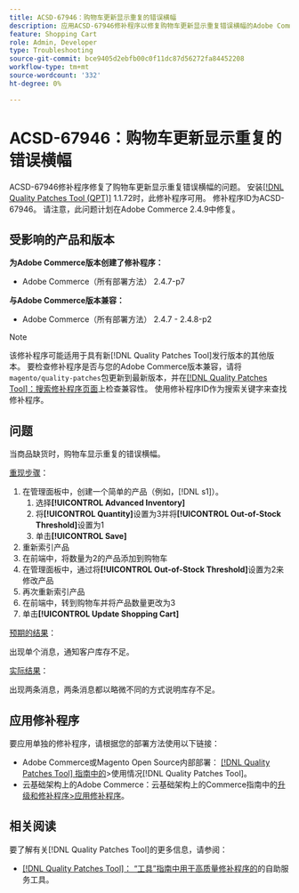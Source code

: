 ```yaml
---
title: ACSD-67946：购物车更新显示重复的错误横幅
description: 应用ACSD-67946修补程序以修复购物车更新显示重复错误横幅的Adobe Commerce问题。
feature: Shopping Cart
role: Admin, Developer
type: Troubleshooting
source-git-commit: bce9405d2ebfb00c0f11dc87d56272fa84452208
workflow-type: tm+mt
source-wordcount: '332'
ht-degree: 0%

---
```


# ACSD-67946：购物车更新显示重复的错误横幅

ACSD-67946修补程序修复了购物车更新显示重复错误横幅的问题。 安装[[!DNL Quality Patches Tool (QPT)]](/help/tools/quality-patches-tool/quality-patches-tool-to-self-serve-quality-patches.md) 1.1.72时，此修补程序可用。 修补程序ID为ACSD-67946。 请注意，此问题计划在Adobe Commerce 2.4.9中修复。

## 受影响的产品和版本

**为Adobe Commerce版本创建了修补程序：**

* Adobe Commerce（所有部署方法） 2.4.7-p7

**与Adobe Commerce版本兼容：**

* Adobe Commerce（所有部署方法） 2.4.7 - 2.4.8-p2

>[!NOTE]
>
>该修补程序可能适用于具有新[!DNL Quality Patches Tool]发行版本的其他版本。 要检查修补程序是否与您的Adobe Commerce版本兼容，请将`magento/quality-patches`包更新到最新版本，并在[[!DNL Quality Patches Tool]：搜索修补程序页面](https://experienceleague.adobe.com/tools/commerce-quality-patches/index.html?lang=zh-Hans)上检查兼容性。 使用修补程序ID作为搜索关键字来查找修补程序。

## 问题

当商品缺货时，购物车显示重复的错误横幅。

<u>重现步骤</u>：

1. 在管理面板中，创建一个简单的产品（例如，[!DNL s1]）。
   1. 选择&#x200B;**[!UICONTROL Advanced Inventory]**
   1. 将&#x200B;**[!UICONTROL Quantity]**&#x200B;设置为3并将&#x200B;**[!UICONTROL Out-of-Stock Threshold]**&#x200B;设置为1
   1. 单击&#x200B;**[!UICONTROL Save]**
1. 重新索引产品
1. 在前端中，将数量为2的产品添加到购物车
1. 在管理面板中，通过将&#x200B;**[!UICONTROL Out-of-Stock Threshold]**&#x200B;设置为2来修改产品
1. 再次重新索引产品
1. 在前端中，转到购物车并将产品数量更改为3
1. 单击&#x200B;**[!UICONTROL Update Shopping Cart]**


<u>预期的结果</u>：

出现单个消息，通知客户库存不足。

<u>实际结果</u>：

出现两条消息，两条消息都以略微不同的方式说明库存不足。

## 应用修补程序

要应用单独的修补程序，请根据您的部署方法使用以下链接：

* Adobe Commerce或Magento Open Source内部部署： [[!DNL Quality Patches Tool] 指南中的](/help/tools/quality-patches-tool/usage.md)>使用情况[!DNL Quality Patches Tool]。
* 云基础架构上的Adobe Commerce：云基础架构上的Commerce指南中的[升级和修补程序>应用修补程序](https://experienceleague.adobe.com/docs/commerce-cloud-service/user-guide/develop/upgrade/apply-patches.html?lang=zh-Hans)。

## 相关阅读

要了解有关[!DNL Quality Patches Tool]的更多信息，请参阅：

* [[!DNL Quality Patches Tool]： “工具”指南中用于高质量修补程序的](/help/tools/quality-patches-tool/quality-patches-tool-to-self-serve-quality-patches.md)的自助服务工具。
